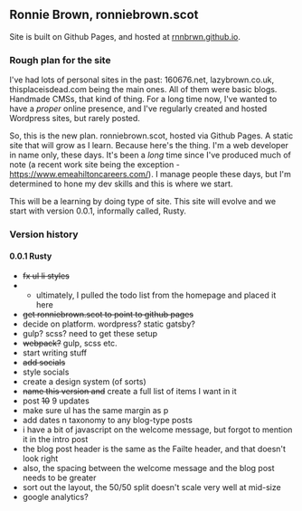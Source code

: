 ## Ronnie Brown, ronniebrown.scot

Site is built on Github Pages, and hosted at
[rnnbrwn.github.io](https://rnnbrwn.github.io).

### Rough plan for the site

I've had lots of personal sites in the past: 160676.net, lazybrown.co.uk, thisplaceisdead.com being the main ones. All of them were basic blogs. Handmade CMSs, that kind of thing. For a long time now, I've wanted to have a _proper_ online presence, and I've regularly created and hosted Wordpress sites, but rarely posted.

So, this is the new plan. ronniebrown.scot, hosted via Github Pages. A static site that will grow as I learn. Because here's the thing. I'm a web developer in name only, these days. It's been a _long_ time since I've produced much of note (a recent work site being the exception - https://www.emeahiltoncareers.com/). I manage people these days, but I'm determined to hone my dev skills and this is where we start.

This will be a learning by doing type of site. This site will evolve and we start with version 0.0.1, informally called, Rusty.

### Version history

#### 0.0.1 Rusty

- ~~fx ul li styles~~
- - ultimately, I pulled the todo list from the homepage and placed it here
- ~~get ronniebrown.scot to point to github pages~~
- decide on platform. wordpress? static gatsby?
- gulp? scss? need to get these setup
- ~~webpack?~~ gulp, scss etc.
- start writing stuff
- ~~add socials~~
- style socials
- create a design system (of sorts)
- ~~name this version and~~ create a full list of items I want in it
- post ~~10~~ 9 updates
- make sure ul has the same margin as p
- add dates n taxonomy to any blog-type posts
- i have a bit of javascript on the welcome message, but forgot to mention it in the intro post
- the blog post header is the same as the Failte header, and that doesn't look right
- also, the spacing between the welcome message and the blog post needs to be greater
- sort out the layout, the 50/50 split doesn't scale very well at mid-size
- google analytics?
